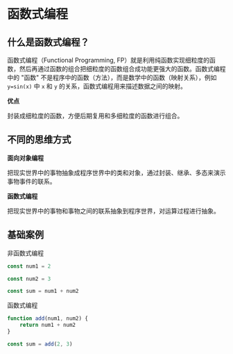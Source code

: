 <script setup>
import { loginRead } from '@/utils/login-read'

loginRead('j20017')
</script>

# <AppCode code="49" /> 函数式编程

<ClientOnly><AppRead code="j20017" /></ClientOnly>

## 什么是函数式编程？

函数式编程（Functional Programming, FP）就是利用纯函数实现细粒度的函数，然后再通过函数的组合把细粒度的函数组合成功能更强大的函数。函数式编程中的 "函数" 不是程序中的函数（方法），而是数学中的函数（映射关系），例如 `y=sin(x)` 中 `x` 和 `y` 的关系，函数式编程用来描述数据之间的映射。

**优点**

封装成细粒度的函数，方便后期复用和多细粒度的函数进行组合。

## 不同的思维方式

**面向对象编程**

把现实世界中的事物抽象成程序世界中的类和对象，通过封装、继承、多态来演示事物事件的联系。

**函数式编程**

把现实世界中的事物和事物之间的联系抽象到程序世界，对运算过程进行抽象。

## 基础案例

非函数式编程

```javascript
const num1 = 2

const num2 = 3

const sum = num1 + num2
```

函数式编程

```javascript
function add(num1, num2) {
    return num1 + num2
}

const sum = add(2, 3)
```

<AppComment />